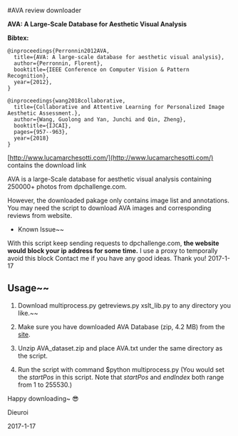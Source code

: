 #AVA review downloader

**AVA: A Large-Scale Database for Aesthetic Visual Analysis**



**Bibtex:**
```
@inproceedings{Perronnin2012AVA,
  title={AVA: A large-scale database for aesthetic visual analysis},
  author={Perronnin, Florent},
  booktitle={IEEE Conference on Computer Vision & Pattern Recognition},
  year={2012},
}
```
```
@inproceedings{wang2018collaborative,
  title={Collaborative and Attentive Learning for Personalized Image Aesthetic Assessment.},
  author={Wang, Guolong and Yan, Junchi and Qin, Zheng},
  booktitle={IJCAI},
  pages={957--963},
  year={2018}
}
```

[http://www.lucamarchesotti.com/](http://www.lucamarchesotti.com/) contains the download link

AVA is a large-Scale database for aesthetic visual analysis containing 250000+ photos from dpchallenge.com.

However, the downloaded pakage only contains image list and annotations. You may need the script to download AVA images and corresponding reviews from website.

- Known Issue~~

With this script keep sending requests to dpchallenge.com, **the website would block your ip address for some time.**
I use a proxy to temporally avoid this block
Contact me if you have any good ideas. Thank you!
2017-1-17

## Usage~~

1. Download multiprocess.py getreviews.py xslt_lib.py to any directory you like.~~

2. Make sure you have downloaded AVA Database (zip, 4.2 MB) from the [site](http://www.lucamarchesotti.com/ava/download/start_download.html).

3. Unzip AVA_dataset.zip and place AVA.txt under the same directory as the script. 

4. Run the script with command $python multiprocess.py (You would set the *startPos* in this script. Note that *startPos* and *endIndex* both range from 1 to 255530.)

Happy downloading~ :sunglasses:

Dieuroi

2017-1-17
